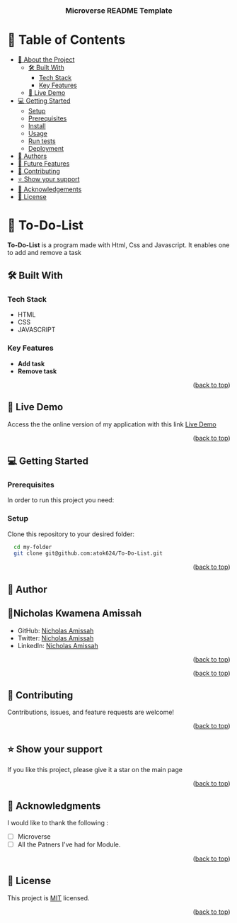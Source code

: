 <a name="readme-top"></a>

<div align="center">

  <h3><b>Microverse README Template</b></h3>

</div>

# 📗 Table of Contents

-   [📖 About the Project](#about-project)
    -   [🛠 Built With](#built-with)
        -   [Tech Stack](#tech-stack)
        -   [Key Features](#key-features)
    -   [🚀 Live Demo](#live-demo)
-   [💻 Getting Started](#getting-started)
    -   [Setup](#setup)
    -   [Prerequisites](#prerequisites)
    -   [Install](#install)
    -   [Usage](#usage)
    -   [Run tests](#run-tests)
    -   [Deployment](#triangular_flag_on_post-deployment)
-   [👥 Authors](#authors)
-   [🔭 Future Features](#future-features)
-   [🤝 Contributing](#contributing)
-   [⭐️ Show your support](#support)
-   [🙏 Acknowledgements](#acknowledgements)
-   [📝 License](#license)

<!-- PROJECT DESCRIPTION -->

# 📖 To-Do-List<a name="about-project"></a>

**To-Do-List** is a program made with Html, Css and Javascript. It enables one to add and remove a task

## 🛠 Built With <a name="built-with"></a>

### Tech Stack <a name="tech-stack"></a>

-   HTML
-   CSS
-   JAVASCRIPT

<!-- Features -->

### Key Features <a name="key-features"></a>
-   **Add task**
-   **Remove task**


<p align="right">(<a href="#readme-top">back to top</a>)</p>

## 🚀 Live Demo <a name="live-demo"></a>

Access the the online version of my application with this link
[Live Demo](https://atok624.github.io/To-Do-List/)

<p align="right">(<a href="#readme-top">back to top</a>)</p>

<!-- GETTING STARTED -->

## 💻 Getting Started <a name="getting-started"></a>


### Prerequisites

In order to run this project you need:

### Setup

Clone this repository to your desired folder:

```sh
  cd my-folder
  git clone git@github.com:atok624/To-Do-List.git
```

<!--
Example:

```sh

```
 -->

<p align="right">(<a href="#readme-top">back to top</a>)</p>

<!-- AUTHORS -->

## 👥 Author <a name="authors"></a>

## 👤Nicholas Kwamena Amissah <a name="authors"></a>

-   GitHub: [Nicholas Amissah](https://github.com/atok624)
-   Twitter: [Nicholas Amissah](https://twitter.com/MysticalAmissah)
-   LinkedIn: [Nicholas Amissah](https://www.linkedin.com/in/nicholas-amissah-153b09154)

<p align="right">(<a href="#readme-top">back to top</a>)</p>

<!-- FUTURE FEATURES -->

<p align="right">(<a href="#readme-top">back to top</a>)</p>

<!-- CONTRIBUTING -->

## 🤝 Contributing <a name="contributing"></a>

Contributions, issues, and feature requests are welcome!

<p align="right">(<a href="#readme-top">back to top</a>)</p>

<!-- SUPPORT -->

## ⭐️ Show your support <a name="support"></a>

If you like this project, please give it a star on the main page

<p align="right">(<a href="#readme-top">back to top</a>)</p>

<!-- ACKNOWLEDGEMENTS -->

## 🙏 Acknowledgments <a name="acknowledgements"></a>

I would like to thank the following :

-   [ ] Microverse
-   [ ] All the Patners I've had for Module.

<p align="right">(<a href="#readme-top">back to top</a>)</p>

<!-- LICENSE -->

## 📝 License <a name="license"></a>

This project is [MIT](./MIT.md) licensed.

<p align="right">(<a href="#readme-top">back to top</a>)</p>
